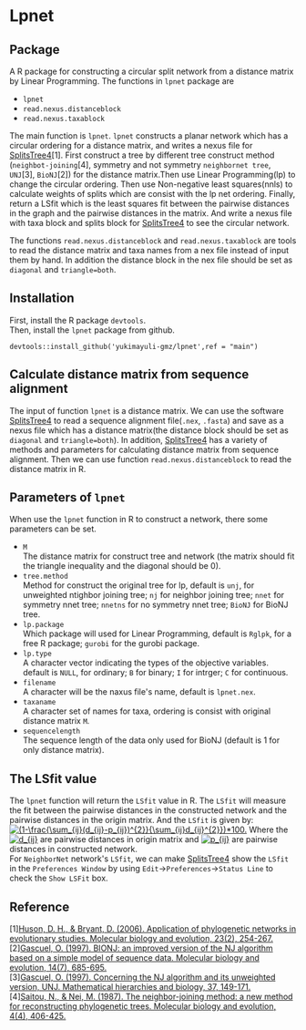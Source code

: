 # Lpnet

## Package

A R package for constructing a circular split network from a distance matrix by Linear Programming. The functions in `lpnet` package are<br>
* `lpnet`<br>
* `read.nexus.distanceblock`<br>
* `read.nexus.taxablock`<br>

The main function is `lpnet`. `lpnet` constructs a planar network which has a circular ordering for a distance matrix, and writes a nexus file for [SplitsTree4](https://uni-tuebingen.de/fakultaeten/mathematisch-naturwissenschaftliche-fakultaet/fachbereiche/informatik/lehrstuehle/algorithms-in-bioinformatics/software/splitstree/)[1]. First construct a tree by different tree construct method (`neighbot-joining`[4], symmetry and not symmetry `neighbornet tree`, `UNJ`[3], `BioNJ`[2]) for the distance matrix.Then use Linear Programming(lp) to change the circular ordering. Then use Non-negative least squares(nnls) to calculate weights of splits which are consist with the lp net ordering. Finally, return a LSfit which is the least squares fit between the pairwise distances in the graph and the pairwise distances in the matrix. And write a nexus file with taxa block and splits block for [SplitsTree4](https://uni-tuebingen.de/fakultaeten/mathematisch-naturwissenschaftliche-fakultaet/fachbereiche/informatik/lehrstuehle/algorithms-in-bioinformatics/software/splitstree/) to see the circular network.<br>

The functions `read.nexus.distanceblock` and `read.nexus.taxablock` are tools to read the distance matrix and taxa names from a nex file instead of input them by hand. In addition the distance block in the nex file should be set as `diagonal` and `triangle=both`.

## Installation

First, install the R package `devtools`.<br>
Then, install the `lpnet` package from github.<br>

    devtools::install_github('yukimayuli-gmz/lpnet',ref = "main")

## Calculate distance matrix from sequence alignment

The input of function `lpnet` is a distance matrix. We can use the software [SplitsTree4](https://uni-tuebingen.de/fakultaeten/mathematisch-naturwissenschaftliche-fakultaet/fachbereiche/informatik/lehrstuehle/algorithms-in-bioinformatics/software/splitstree/) to read a sequence alignment file(`.nex`, `.fasta`) and save as a nexus file which has a distance matrix(the distance block should be set as `diagonal` and `triangle=both`). In addition, [SplitsTree4](https://uni-tuebingen.de/fakultaeten/mathematisch-naturwissenschaftliche-fakultaet/fachbereiche/informatik/lehrstuehle/algorithms-in-bioinformatics/software/splitstree/) has a variety of methods and parameters for calculating distance matrix from sequence alignment. Then we can use function `read.nexus.distanceblock` to read the distance matrix in R.

## Parameters of `lpnet`

When use the `lpnet` function in R to construct a network, there some parameters can be set.<br>
* `M`<br>
The distance matrix for construct tree and network (the matrix should fit the triangle inequality and the diagonal should be 0).<br>
* `tree.method`<br>
Method for construct the original tree for lp, default is `unj`, for unweighted ntighbor joining tree; `nj` for neighbor joining tree; `nnet` for symmetry nnet tree; `nnetns` for no symmetry nnet tree; `BioNJ` for BioNJ tree.<br>
* `lp.package`<br>
Which package will used for Linear Programming, default is `Rglpk`, for a free R package; `gurobi` for the gurobi package.<br>
* `lp.type`<br>
A character vector indicating the types of the objective variables. default is `NULL`, for ordinary; `B` for binary; `I` for intrger; `C` for continuous.<br>
* `filename`<br>
A character will be the naxus file's name, default is `lpnet.nex`.<br>
* `taxaname`<br>
A character set of names for taxa, ordering is consist with original distance matrix `M`.<br>
* `sequencelength`<br>
The sequence length of the data only used for BioNJ (default is 1 for only distance matrix).<br>

## The LSfit value

The `lpnet` function will return the `LSfit` value in R. The `LSfit` will measure the fit between the pairwise distances in the constructed network and the pairwise distances in the origin matrix. And the `LSfit` is given by:<br>
<a href="https://www.codecogs.com/eqnedit.php?latex=(1-\frac{\sum_{ij}(d_{ij}-p_{ij})^{2}}{\sum_{ij}d_{ij}^{2}})*100." target="_blank"><img src="https://latex.codecogs.com/gif.latex?(1-\frac{\sum_{ij}(d_{ij}-p_{ij})^{2}}{\sum_{ij}d_{ij}^{2}})*100." title="(1-\frac{\sum_{ij}(d_{ij}-p_{ij})^{2}}{\sum_{ij}d_{ij}^{2}})*100." /></a>
Where the <a href="https://www.codecogs.com/eqnedit.php?latex=d_{ij}" target="_blank"><img src="https://latex.codecogs.com/gif.latex?d_{ij}" title="d_{ij}" /></a> are pairwise distances in origin matrix and <a href="https://www.codecogs.com/eqnedit.php?latex=p_{ij}" target="_blank"><img src="https://latex.codecogs.com/gif.latex?p_{ij}" title="p_{ij}" /></a> are pairwise distances in constructed network.<br>
For `NeighborNet` network's `LSfit`, we can make [SplitsTree4](https://uni-tuebingen.de/fakultaeten/mathematisch-naturwissenschaftliche-fakultaet/fachbereiche/informatik/lehrstuehle/algorithms-in-bioinformatics/software/splitstree/) show the `LSfit` in the `Preferences Window` by using `Edit`→`Preferences`→`Status Line` to check the `Show LSFit` box.

## Reference

[1][Huson, D. H., & Bryant, D. (2006). Application of phylogenetic networks in evolutionary studies. Molecular biology and evolution, 23(2), 254-267.](https://academic.oup.com/mbe/article/23/2/254/1118872)<br>
[2][Gascuel, O. (1997). BIONJ: an improved version of the NJ algorithm based on a simple model of sequence data. Molecular biology and evolution, 14(7), 685-695.](https://academic.oup.com/mbe/article-abstract/14/7/685/1119804)<br>
[3][Gascuel, O. (1997). Concerning the NJ algorithm and its unweighted version, UNJ. Mathematical hierarchies and biology, 37, 149-171.](https://books.google.com/books?hl=zh-CN&lr=&id=stL67JmcWSkC&oi=fnd&pg=PA149&dq=Concerning+the+NJ+algorithm+and+its+unweighted+version,+UNJ&ots=WVM_Ligot1&sig=QaVyXPWnIs6R2090OTsmO41duBQ)<br>
[4][Saitou, N., & Nei, M. (1987). The neighbor-joining method: a new method for reconstructing phylogenetic trees. Molecular biology and evolution, 4(4), 406-425.](https://academic.oup.com/mbe/article-abstract/4/4/406/1029664)
